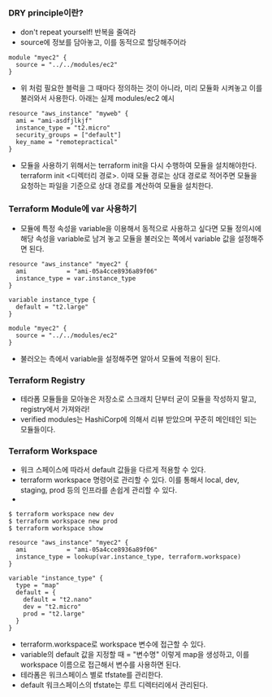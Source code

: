 ### DRY principle이란?
- don't repeat yourself! 반복을 줄여라
- source에 정보를 담아놓고, 이를 동적으로 할당해주어라
```
module "myec2" {
  source = "../../modules/ec2"
}
```
- 위 처럼 필요한 블럭을 그 때마다 정의하는 것이 아니라, 미리 모듈화 시켜놓고 이를 불러와서 사용한다. 아래는 실제 modules/ec2 예시
```
resource "aws_instance" "myweb" {
  ami = "ami-asdfjlkjf"
  instance_type = "t2.micro"
  security_groups = ["default"]
  key_name = "remotepractical"
}
```
- 모듈을 사용하기 위해서는 terraform init을 다시 수행하여 모듈을 설치해야한다. terraform init <디렉터리 경로>. 이때 모듈 경로는 상대 경로로 적어주면 모듈을 요청하는 파일을 기준으로 상대 경로를 계산하여 모듈을 설치한다.

### Terraform Module에 var 사용하기
- 모듈에 특정 속성을 variable을 이용해서 동적으로 사용하고 싶다면 모듈 정의시에 해당 속성을 variable로 남겨 놓고 모듈을 불러오는 쪽에서 variable 값을 설정해주면 된다.
```
resource "aws_instance" "myec2" {
  ami           = "ami-05a4cce8936a89f06"
  instance_type = var.instance_type
}
```
```
variable instance_type {
  default = "t2.large"
}

module "myec2" {
  source = "../../modules/ec2"
}
```
- 불러오는 측에서 variable을 설정해주면 알아서 모듈에 적용이 된다.

### Terraform Registry
- 테라폼 모듈들을 모아놓은 저장소로 스크래치 단부터 굳이 모듈을 작성하지 말고, registry에서 가져와라!
- verified modules는 HashiCorp에 의해서 리뷰 받았으며 꾸준히 메인테인 되는 모듈들이다.

### Terraform Workspace
- 워크 스페이스에 따라서 default 값들을 다르게 적용할 수 있다.
- terraform workspace 명령어로 관리할 수 있다. 이를 통해서 local, dev, staging, prod 등의 인프라를 손쉽게 관리할 수 있다.
- 
```
$ terraform workspace new dev
$ terraform workspace new prod
$ terraform workspace show
```
```
resource "aws_instance" "myec2" {
  ami           = "ami-05a4cce8936a89f06"
  instance_type = lookup(var.instance_type, terraform.workspace)
}

variable "instance_type" {
  type = "map"
  default = {
    default = "t2.nano"
    dev = "t2.micro"
    prod = "t2.large"
  }
}
```
- terraform.workspace로 workspace 변수에 접근할 수 있다.
- variable의 default 값을 지정할 때 <workspace> = "변수명" 이렇게 map을 생성하고, 이를 workspace 이름으로 접근해서 변수를 사용하면 된다.
- 테라폼은 워크스페이스 별로 tfstate를 관리한다.
- default 워크스페이스의 tfstate는 루트 디렉터리에서 관리된다.
